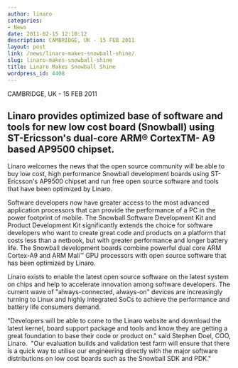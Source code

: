 ```yaml
---
author: linaro
categories:
- News
date: 2011-02-15 12:10:12
description: CAMBRIDGE, UK - 15 FEB 2011
layout: post
link: /news/linaro-makes-snowball-shine/
slug: linaro-makes-snowball-shine
title: Linaro Makes Snowball Shine
wordpress_id: 4408
---
```


CAMBRIDGE, UK - 15 FEB 2011

## Linaro provides optimized base of software and tools for new low cost board (Snowball) using ST-Ericsson's dual-core ARM® CortexTM- A9 based AP9500 chipset.

Linaro welcomes the news that the open source community will be able to buy low cost, high performance Snowball development boards using ST-Ericsson's AP9500 chipset and run free open source software and tools that have been optimized by Linaro.

Software developers now have greater access to the most advanced application processors that can provide the performance of a PC in the power footprint of mobile. The Snowball Software Development Kit and Product Development Kit significantly extends the choice for software developers who want to create great code and products on a platform that costs less than a netbook, but with greater performance and longer battery life. The Snowball development boards combine powerful dual core ARM Cortex-A9 and ARM Mali™ GPU processors with open source software that has been optimized by Linaro.

Linaro exists to enable the latest open source software on the latest system on chips and help to accelerate innovation among software developers. The current wave of "always-connected, always-on" devices are increasingly turning to Linux and highly integrated SoCs to achieve the performance and battery life consumers demand.

"Developers will be able to come to the Linaro website and download the latest kernel, board support package and tools and know they are getting a great foundation to base their code or product on." said Stephen Doel, COO, Linaro.  "Our evaluation builds and validation test farm will ensure that there is a quick way to utilise our engineering directly with the major software distributions on low cost boards such as the Snowball SDK and PDK."